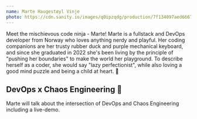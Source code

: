 ```yaml
---
name: Marte Haugestøyl Vinje
photo: https://cdn.sanity.io/images/q0ipzqdg/production/7f134097aed6667aac35cf9589a01595997e48d0-512x512.png
---
```


Meet the mischievous code ninja - Marte! Marte is a fullstack and DevOps developer from Norway who loves anything nerdy and playful. Her coding companions are her trusty rubber duck and purple mechanical keyboard, and since she graduated in 2022 she's been living by the principle of "pushing her boundaries" to make the world her playground. To describe herself as a coder, she would say "lazy perfectionist", while also loving a good mind puzzle and being a child at heart. 🧸

## DevOps x Chaos Engineering 👾

Marte will talk about the intersection of DevOps and Chaos Engineering including a live-demo.
